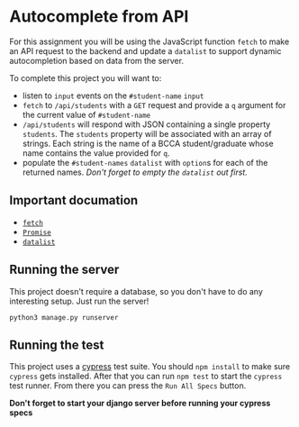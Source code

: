 # Autocomplete from API

For this assignment you will be using the JavaScript function `fetch`
to make an API request to the backend and update a `datalist` to support
dynamic autocompletion based on data from the server.

To complete this project you will want to:

- listen to `input` events on the `#student-name` `input`
- `fetch` to `/api/students` with a `GET` request and provide
  a `q` argument for the current value of `#student-name`
- `/api/students` will respond with JSON containing a single
  property `students`. The `students` property will be associated
  with an array of strings. Each string is the name of a BCCA
  student/graduate whose name contains the value provided for `q`.
- populate the `#student-names` `datalist` with `option`s
  for each of the returned names. _Don't forget to empty the
  `datalist` out first._

## Important documation

- [`fetch`](https://developer.mozilla.org/en-US/docs/Web/API/Fetch_API/Using_Fetch)
- [`Promise`](https://developer.mozilla.org/en-US/docs/Web/JavaScript/Reference/Global_Objects/Promise)
- [`datalist`](https://developer.mozilla.org/en-US/docs/Web/HTML/Element/datalist)

## Running the server

This project doesn't require a database, so you don't have to do any interesting setup. Just run the server!

`python3 manage.py runserver`

## Running the test

This project uses a [cypress](https://cypress.io) test suite.
You should `npm install` to make sure `cypress` gets installed.
After that you can run `npm test` to start the `cypress` test runner.
From there you can press the `Run All Specs` button.

**Don't forget to start your django server before running your cypress specs**

